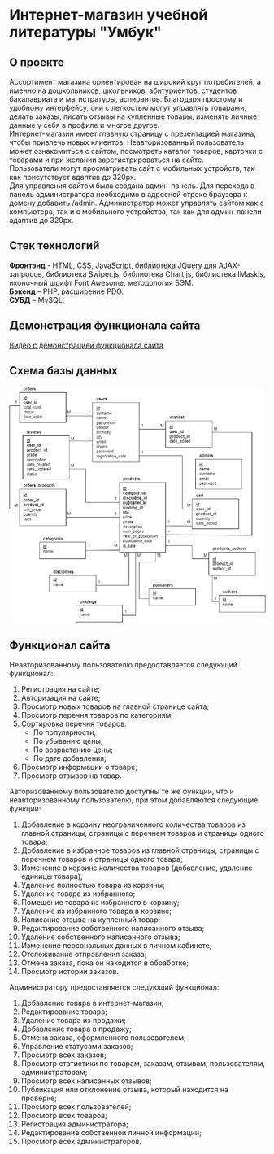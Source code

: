 # Интернет-магазин учебной литературы "Умбук"
## О проекте
Ассортимент магазина ориентирован на широкий круг потребителей, а именно на дошкольников, школьников, абитуриентов, студентов бакалавриата и магистратуры, аспирантов. Благодаря простому и удобному интерфейсу, они с легкостью могут управлять товарами, делать заказы, писать отзывы на купленные товары, изменять личные данные у себя в профиле и многое другое.<br/> 
Интернет-магазин имеет главную страницу с презентацией магазина, чтобы привлечь новых клиентов. Неавторизованный пользователь может ознакомиться с сайтом, посмотреть каталог товаров, карточки с товарами и при желании зарегистрироваться на сайте.<br/>
Пользователи могут просматривать сайт с мобильных устройств, так как присутствует адаптив до 320px.<br/>
Для управления сайтом была создана админ-панель. Для перехода в панель администратора необходимо в адресной строке браузера к домену добавить /admin. Администратор может управлять сайтом как с компьютера, так и с мобильного устройства, так как для админ-панели адаптив до 320px.
## Стек технологий
**Фронтэнд** - HTML, CSS, JavaScript, библиотека JQuery для AJAX-запросов, библиотека Swiper.js, библиотека Chart.js, библиотека IMaskjs, иконочный шрифт Font Awesome, методология БЭМ.<br/>
**Бэкенд** – PHP, расширение PDO.<br/>
**СУБД** – MySQL.
## Демонстрация функционала сайта
<a href="https://disk.yandex.ru/i/A5KADY2MXdKVOA" target="_blank">Видео с демонстрацией функционала сайта</a>

## Схема базы данных
![Схема базы данных](https://raw.githubusercontent.com/annmotrs/ecommerce-website/main/database_schema.png "Схема базы данных")
## Функционал сайта
Неавторизованному пользователю предоставляется следующий функционал:
1. Регистрация на сайте;
2. Авторизация на сайте;
3. Просмотр новых товаров на главной странице сайта;
4. Просмотр перечня товаров по категориям;
5. Сортировка перечня товаров:
    * По популярности;
    * По убыванию цены; 
    * По возрастанию цены; 
    * По дате добавления;
6. Просмотр информации о товаре;
7. Просмотр отзывов на товар.

Авторизованному пользователю доступны те же функции, что и неавторизованному пользователю, при этом добавляются следующие функции:
1. Добавление в корзину неограниченного количества товаров из главной страницы, страницы с перечнем товаров и страницы одного товара;
2. Добавление в избранное товаров из главной страницы, страницы с перечнем товаров и страницы одного товара;
3. Изменение в корзине количества товаров (добавление, удаление единицы товара);
4. Удаление полностью товара из корзины;
5. Удаление товара из избранного;
6. Помещение товара из избранного в корзину;
7. Удаление из избранного товара в корзине;
8. Написание отзыва на купленный товар;
9. Редактирование собственного написанного отзыва;
10. Удаление собственного написанного отзыва;
11. Изменение персональных данных в личном кабинете;
12. Отслеживание отправления заказа;
13. Отмена заказа, пока он находится в обработке;
14. Просмотр истории заказов.

Администратору предоставляется следующий функционал:
1. Добавление товара в интернет-магазин;
2. Редактирование товара;
3. Удаление товара из продажи;
4. Добавление товара в продажу;
5. Отмена заказа, оформленного пользователем;
6. Управление статусами заказов;
7. Просмотр всех заказов; 
8. Просмотр статистики по товарам, заказам, отзывам, пользователям, администраторам;
9. Просмотр всех написанных отзывов;
10. Публикация или отклонение отзыва, который находится на проверке;
11. Просмотр всех пользователей;
12. Просмотр всех товаров;
13. Регистрация администратора;
14. Редактирование собственной личной информации;
15. Просмотр всех администраторов.
